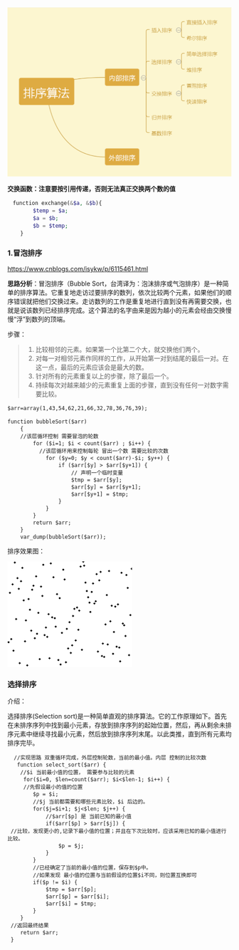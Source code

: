 <img src="./img/suanfa1.png">

**交换函数：注意要按引用传递，否则无法真正交换两个数的值**

```php
　function exchange(&$a, &$b){
        $temp = $a;
        $a = $b;
        $b = $temp;
    }
```

### 1.冒泡排序

https://www.cnblogs.com/isykw/p/6115461.html


**思路分析**：冒泡排序（Bubble Sort，台湾译为：泡沫排序或气泡排序）是一种简单的排序算法。它重复地走访过要排序的数列，依次比较两个元素，如果他们的顺序错误就把他们交换过来。走访数列的工作是重复地进行直到没有再需要交换，也就是说该数列已经排序完成。这个算法的名字由来是因为越小的元素会经由交换慢慢“浮”到数列的顶端。

步骤：

> 1. 比较相邻的元素。如果第一个比第二个大，就交换他们两个。
> 2. 对每一对相邻元素作同样的工作，从开始第一对到结尾的最后一对。在这一点，最后的元素应该会是最大的数。
> 3. 针对所有的元素重复以上的步骤，除了最后一个。
> 4. 持续每次对越来越少的元素重复上面的步骤，直到没有任何一对数字需要比较。

```
$arr=array(1,43,54,62,21,66,32,78,36,76,39); 
```

```
function bubbleSort($arr)
	{
	//该层循环控制 需要冒泡的轮数
		for ($i=1; $i < count($arr) ; $i++) { 
		  //该层循环用来控制每轮 冒出一个数 需要比较的次数
			for ($y=0; $y < count($arr)-$i; $y++) { 
				if ($arr[$y] > $arr[$y+1]) {
					// 声明一个临时变量
					$tmp = $arr[$y];
					$arr[$y] = $arr[$y+1];
					$arr[$y+1] = $tmp;
				}
			}
		}
		return $arr;
	}
	var_dump(bubbleSort($arr));
```

排序效果图：

<img src="./img/bubblesort.gif">

### 选择排序

介绍：

选择排序(Selection sort)是一种简单直观的排序算法。它的工作原理如下。首先在未排序序列中找到最小元素，存放到排序序列的起始位置，然后，再从剩余未排序元素中继续寻找最小元素，然后放到排序序列末尾。以此类推，直到所有元素均排序完毕。

```
  //实现思路 双重循环完成，外层控制轮数，当前的最小值。内层 控制的比较次数
   function select_sort($arr) {
  	//$i 当前最小值的位置， 需要参与比较的元素
	 for($i=0, $len=count($arr); $i<$len-1; $i++) {
 	 //先假设最小的值的位置
  		$p = $i;
  		//$j 当前都需要和哪些元素比较，$i 后边的。
  		for($j=$i+1; $j<$len; $j++) {
  			//$arr[$p] 是 当前已知的最小值
 			if($arr[$p] > $arr[$j]) {
 //比较，发现更小的,记录下最小值的位置；并且在下次比较时，应该采用已知的最小值进行比较。
 				$p = $j;
 			}
		}
 		//已经确定了当前的最小值的位置，保存到$p中。
 		//如果发现 最小值的位置与当前假设的位置$i不同，则位置互换即可
 		if($p != $i) {
 			$tmp = $arr[$p];
 			$arr[$p] = $arr[$i];
 			$arr[$i] = $tmp;
 		}
	}
 //返回最终结果
 	return $arr;
 }
```